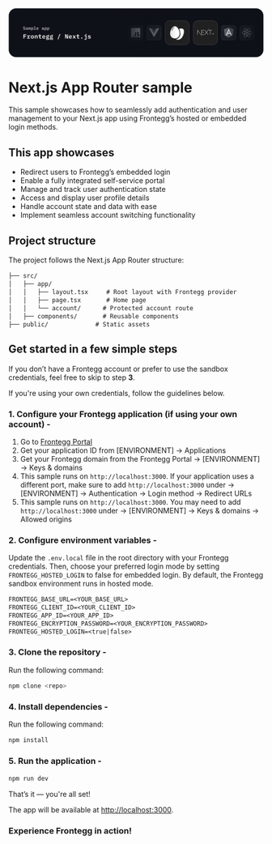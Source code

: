 ![Next.js App Router Hosted Login Banner](/public/assets/next-banner.png)

# Next.js App Router sample

This sample showcases how to seamlessly add authentication and user management to your Next.js app using Frontegg’s hosted or embedded login methods.

## This app showcases

- Redirect users to Frontegg’s embedded login
- Enable a fully integrated self-service portal
- Manage and track user authentication state
- Access and display user profile details
- Handle account state and data with ease
- Implement seamless account switching functionality

## Project structure

The project follows the Next.js App Router structure:

```
├── src/
│   ├── app/
│   │   ├── layout.tsx     # Root layout with Frontegg provider
│   │   ├── page.tsx       # Home page
│   │   └── account/      # Protected account route
│   ├── components/       # Reusable components
├── public/             # Static assets
```

## Get started in a few simple steps

If you don’t have a Frontegg account or prefer to use the sandbox credentials, feel free to skip to step **3**.

If you're using your own credentials, follow the guidelines below.

### 1. Configure your Frontegg application (if using your own account) -

1. Go to [Frontegg Portal](https://portal.frontegg.com/)
2. Get your application ID from [ENVIRONMENT] → Applications
3. Get your Frontegg domain from the Frontegg Portal → [ENVIRONMENT] → Keys & domains
4. This sample runs on `http://localhost:3000`. If your application uses a different port, make sure to add `http://localhost:3000` under → [ENVIRONMENT] → Authentication → Login method → Redirect URLs
5. This sample runs on `http://localhost:3000`. You may need to add `http://localhost:3000` under → [ENVIRONMENT] → Keys & domains → Allowed origins

### 2. Configure environment variables -

Update the `.env.local` file in the root directory with your Frontegg credentials. Then, choose your preferred login mode by setting `FRONTEGG_HOSTED_LOGIN` to false for embedded login. By default, the Frontegg sandbox environment runs in hosted mode.

```env
FRONTEGG_BASE_URL=<YOUR_BASE_URL>
FRONTEGG_CLIENT_ID=<YOUR_CLIENT_ID>
FRONTEGG_APP_ID=<YOUR_APP_ID>
FRONTEGG_ENCRYPTION_PASSWORD=<YOUR_ENCRYPTION_PASSWORD>
FRONTEGG_HOSTED_LOGIN=<true|false>
```

### 3. Clone the repository - 

Run the following command:

```bash
npm clone <repo>
```

### 4. Install dependencies -

Run the following command:

```bash
npm install
```

### 5. Run the application -

```bash
npm run dev
```

That’s it — you're all set!

The app will be available at [http://localhost:3000](http://localhost:3000).

### Experience Frontegg in action!